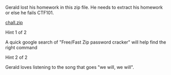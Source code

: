 Gerald lost his homework in this zip file. He needs to extract his homework or else he fails CTF101.

[chall.zip](https://objects.bcactf.com/bcactf2/secureZip/chall.zip)

Hint 1 of 2

A quick google search of "Free/Fast Zip password cracker" will help find the right command

Hint 2 of 2

Gerald loves listening to the song that goes "we will, we will".